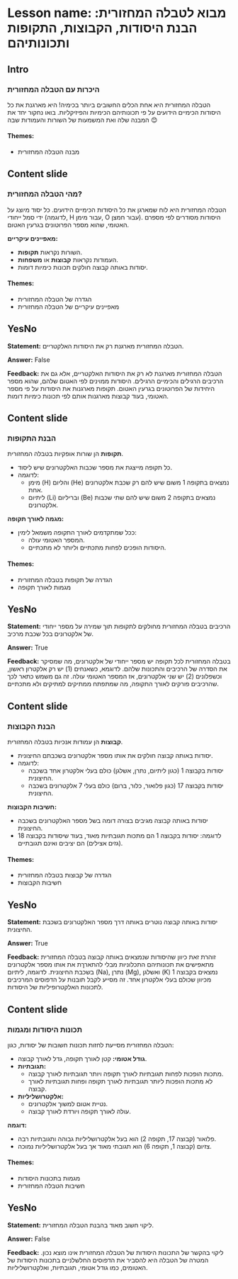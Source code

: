 # Lesson name: מבוא לטבלה המחזורית: הבנת היסודות, הקבוצות, התקופות ותכונותיהם

## Intro

### היכרות עם הטבלה המחזורית

הטבלה המחזורית היא אחת הכלים החשובים ביותר בכימיה! היא מארגנת את כל היסודות הכימיים הידועים על פי תכונותיהם הכימיות והפיזיקליות. בואו נחקור יחד את המבנה שלה ואת המשמעות של השורות והעמודות שבה 😊

#### **Themes:**
- מבנה הטבלה המחזורית

## Content slide

### מהי הטבלה המחזורית?

הטבלה המחזורית היא לוח שמארגן את כל היסודות הכימיים הידועים. כל יסוד מיוצג על ידי סמל ייחודי (לדוגמה, H עבור מימן, O עבור חמצן). היסודות מסודרים לפי מספרם האטומי, שהוא מספר הפרוטונים בגרעין האטום.

**מאפיינים עיקריים:**
- השורות נקראות **תקופות**.
- העמודות נקראות **קבוצות** או **משפחות**.
- יסודות באותה קבוצה חולקים תכונות כימיות דומות.

#### **Themes:**
- הגדרה של הטבלה המחזורית
- מאפיינים עיקריים של הטבלה המחזורית

## YesNo

**Statement:** הטבלה המחזורית מארגנת רק את היסודות האלקטריים.

**Answer:** False

**Feedback:**
הטבלה המחזורית מארגנת לא רק את היסודות האלקטריים, אלא גם את הרכיבים הרגילים והכימיים הרגילים. היסודות ממוינים לפי האטום שלהם, שהוא מספר היחידות של הפרוטונים בגרעין האטום. תקופות מארגנות את היסודות על פי מספר האטומי, בעוד קבוצות מארגנות אותם לפי תכונות כימיות דומות.


## Content slide

### הבנת התקופות

**תקופות** הן שורות אופקיות בטבלה המחזורית.

- כל תקופה מייצגת את מספר שכבות האלקטרונים שיש ליסוד.
- לדוגמה:
  - מימן (H) והליום (He) נמצאים בתקופה 1 משום שיש להם רק שכבת אלקטרונים אחת.
  - ליתיום (Li) ובריליום (Be) נמצאים בתקופה 2 משום שיש להם שתי שכבות אלקטרונים.

**מגמה לאורך תקופה:**
- ככל שמתקדמים לאורך התקופה משמאל לימין:
  - המספר האטומי עולה.
  - היסודות הופכים לפחות מתכתיים וליותר לא מתכתיים.

#### **Themes:**
- הגדרה של תקופות בטבלה המחזורית
- מגמות לאורך תקופה

## YesNo

**Statement:** הרכיבים בטבלה המחזורית מחולקים לתקופות תוך שמירה על מספר ייחודי של אלקטרונים בכל שכבת מרכיב.

**Answer:** True

**Feedback:**
בטבלה המחזורית לכל תקופה יש מספר ייחודי של אלקטרונים, מה שמסיקר את הסדרה של הרכיבים והתכונות שלהם. לדוגמא, כשאנחים (1) יש רק אלקטרון ראשון, וכשפלונים (2) יש שני אלקטרונים, אז המספר האטומי עולה. זה גם משמש כתאר לכך שהרכיבים פורקים לאורך התקופה, מה שמתפתח ממתיקים למתיקים ולא מתכתיים.


## Content slide

### הבנת הקבוצות

**קבוצות** הן עמודות אנכיות בטבלה המחזורית.

- יסודות באותה קבוצה חולקים את אותו מספר אלקטרונים בשכבתם החיצונית.
- לדוגמה:
  - יסודות בקבוצה 1 (כגון ליתיום, נתרן, אשלגן) כולם בעלי אלקטרון אחד בשכבה החיצונית.
  - יסודות בקבוצה 17 (כגון פלואור, כלור, ברום) כולם בעלי 7 אלקטרונים בשכבה החיצונית.

**חשיבות הקבוצות:**
- יסודות באותה קבוצה מגיבים בצורה דומה בשל מספר האלקטרונים בשכבה החיצונית.
- לדוגמה: יסודות בקבוצה 1 הם מתכות תגובתיות מאוד, בעוד שיסודות בקבוצה 18 (גזים אצילים) הם יציבים ואינם תגובתיים.

#### **Themes:**
- הגדרה של קבוצות בטבלה המחזורית
- חשיבות הקבוצות

## YesNo

**Statement:** יסודות באותה קבוצה נוטרים באותה דרך מספר האלקטרונים בשכבת החיצונית.

**Answer:** True

**Feedback:**
זוהרת זאת כיוון שהיסודות שנמצאים באותה קבוצה בטבלה המחזורית מתאפישים את תכונותיהם התכלוניות מבלי להתארךת את אותו מספר אלקטרונים בשכבת החיצונית. לדוגמה, ליתיום (Na), נתרן (Mg), ואשלגן (K) נמצאים בקבוצה 1 מכיוון שכולם בעלי אלקטרון אחד. זה מסייע לקבל תובנות על הדפוסים המרכיבים לתכונות האלקטרופיליות של היסודות.


## Content slide

### תכונות היסודות ומגמות

הטבלה המחזורית מסייעת לחזות תכונות חשובות של יסודות, כגון:

- **גודל אטומי:** קטן לאורך תקופה, גדל לאורך קבוצה.
- **תגובתיות:**
  - מתכות הופכות לפחות תגובתיות לאורך תקופה ויותר תגובתיות לאורך קבוצה.
  - לא מתכות הופכות ליותר תגובתיות לאורך תקופה ופחות תגובתיות לאורך קבוצה.
- **אלקטרושליליות:**
  - נטיית אטום למשוך אלקטרונים.
  - עולה לאורך תקופה ויורדת לאורך קבוצה.

**דוגמה:**
- פלואור (קבוצה 17, תקופה 2) הוא בעל אלקטרושליליות גבוהה ותגובתיות רבה.
- צזיום (קבוצה 1, תקופה 6) הוא תגובתי מאוד אך בעל אלקטרושליליות נמוכה.

#### **Themes:**
- מגמות בתכונות היסודות
- חשיבות הטבלה המחזורית

## YesNo

**Statement:** ליקוי חשוב מאוד בהבנת הטבלה המחזורית.

**Answer:** False

**Feedback:**
ליקוי בהקשר של התכונות היסודות של הטבלה המחזורית אינו מוצא נכון. המטרה של הטבלה היא להסביר את הדפוסים החלשלניים בתכונות היסודות של האטומים, כמו גודל אטומי, תגובתיות, ואלקטרושליליות.


